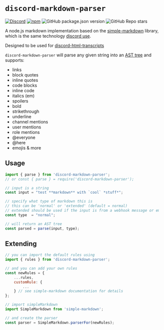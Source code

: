 # `discord-markdown-parser`
[![Discord](https://img.shields.io/discord/555474311637499955?label=discord)](https://discord.gg/rf5qN7C)
[![npm](https://img.shields.io/npm/dw/discord-markdown-parser)](http://npmjs.org/package/discord-markdown-parser)
![GitHub package.json version](https://img.shields.io/github/package-json/v/ItzDerock/discord-markdown-parser)
![GitHub Repo stars](https://img.shields.io/github/stars/ItzDerock/discord-markdown-parser?style=social)

A node.js markdown implementation based on the [simple-markdown](https://github.com/Khan/simple-markdown) library, which is the same technology [discord use](https://discord.com/blog/how-discord-renders-rich-messages-on-the-android-app).

Designed to be used for [discord-html-transcripts](https://github.com/ItzDerock/discord-html-transcripts)

`discord-markdown-parser` will parse any given string into an [AST tree](https://en.wikipedia.org/wiki/Abstract_syntax_tree) and supports:
- links
- block quotes
- inline quotes
- code blocks
- inline code
- italics (em)
- spoilers
- bold
- strikethrough
- underline
- channel mentions
- user mentions
- role mentions
- @everyone
- @here
- emojis
& more

## Usage
```js
import { parse } from 'discord-markdown-parser';
// or const { parse } = require('discord-markdown-parser');

// input is a string
const input = "test **markdown** with `cool` *stuff*";

// specify what type of markdown this is
// this can be 'normal' or 'extended' (default = normal)
// extended should be used if the input is from a webhook message or embed description.
const type  = "normal";

// will return an AST tree
const parsed = parse(input, type);
```

## Extending
```js
// you can import the default rules using
import { rules } from 'discord-markdown-parser';

// and you can add your own rules
const newRules = {
    ...rules,
    customRule: {
        ...
    } // see simple-markdown documentation for details
};

// import simpleMarkdown
import SimpleMarkdown from 'simple-markdown';

// and create the parser
const parser = SimpleMarkdown.parserFor(newRules);
```